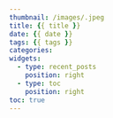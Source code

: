```yaml
---
thumbnail: /images/.jpeg
title: {{ title }}
date: {{ date }}
tags: {{ tags }}
categories:
widgets: 
  - type: recent_posts
    position: right
  - type: toc
    position: right
toc: true
---
```


<!-- more -->
